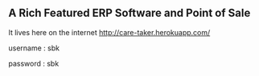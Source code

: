 ## A Rich Featured ERP Software and Point of Sale 

It lives here on the internet http://care-taker.herokuapp.com/

username : sbk

password : sbk